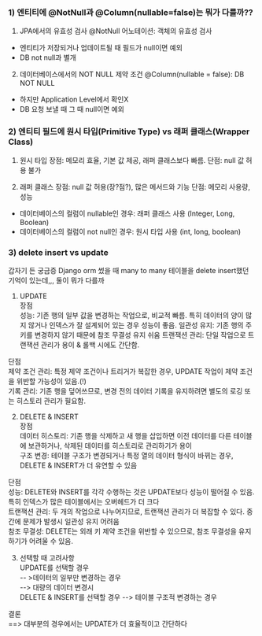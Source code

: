 ### 1) 엔티티에 @NotNull과 @Column(nullable=false)는 뭐가 다를까??
1. JPA에서의 유효성 검사
@NotNull 어노테이션: 객체의 유효성 검사
- 엔티티가 저장되거나 업데이트될 때 필드가 null이면 예외 
- DB not null과 별개
2. 데이터베이스에서의 NOT NULL 제약 조건
@Column(nullable = false): DB NOT NULL 
- 하지만 Application Level에서 확인X
- DB 요청 보낼 때 그 때 null이면 예외

### 2) 엔티티 필드에 원시 타입(Primitive Type) vs 래퍼 클래스(Wrapper Class)
1. 원시 타입
장점: 메모리 효율, 기본 값 제공, 래퍼 클래스보다 빠름.
단점: null 값 허용 불가

2. 래퍼 클래스
장점: null 값 허용(장?점?), 많은 메서드와 기능
단점: 메모리 사용량, 성능

- 데이터베이스의 컬럼이 nullable인 경우: 래퍼 클래스 사용 (Integer, Long, Boolean)
- 데이터베이스의 컬럼이 not null인 경우: 원시 타입 사용 (int, long, boolean)


### 3) delete insert vs update

갑자기 든 궁금증
Django orm 썼을 때 many to many 테이블을 delete insert했던 기억이 있는데,,, 둘이 뭐가 다를까

1. UPDATE  
장점  
성능: 기존 행의 일부 값을 변경하는 작업으로, 비교적 빠름. 특히 데이터의 양이 많지 않거나 인덱스가 잘 설계되어 있는 경우 성능이 좋음.
일관성 유지: 기존 행의 주 키를 변경하지 않기 때문에 참조 무결성 유지 쉬움
트랜잭션 관리: 단일 작업으로 트랜잭션 관리가 용이 & 롤백 시에도 간단함.

단점  
제약 조건 관리: 특정 제약 조건이나 트리거가 복잡한 경우, UPDATE 작업이 제약 조건을 위반할 가능성이 있음.(!)  
기록 관리: 기존 행을 덮어쓰므로, 변경 전의 데이터 기록을 유지하려면 별도의 로깅 또는 히스토리 관리가 필요함.

2. DELETE & INSERT  
장점  
데이터 히스토리: 기존 행을 삭제하고 새 행을 삽입하면 이전 데이터를 다른 테이블에 보관하거나, 삭제된 데이터를 히스토리로 관리하기가 용이  
구조 변경: 테이블 구조가 변경되거나 특정 열의 데이터 형식이 바뀌는 경우, DELETE & INSERT가 더 유연할 수 있음  

단점  
성능: DELETE와 INSERT를 각각 수행하는 것은 UPDATE보다 성능이 떨어질 수 있음. 특히 인덱스가 많은 테이블에서는 오버헤드가 더 크다  
트랜잭션 관리: 두 개의 작업으로 나누어지므로, 트랜잭션 관리가 더 복잡할 수 있다. 중간에 문제가 발생시 일관성 유지 어려움  
참조 무결성: DELETE는 외래 키 제약 조건을 위반할 수 있으므로, 참조 무결성을 유지하기가 어려울 수 있음.  

3. 선택할 때 고려사항  
UPDATE를 선택할 경우  
 -- >데이터의 일부만 변경하는 경우  
 --> 대량의 데이터 변경시  
DELETE & INSERT를 선택할 경우
 --> 테이블 구조적 변경하는 경우

결론  
==> 대부분의 경우에서는 UPDATE가 더 효율적이고 간단하다
